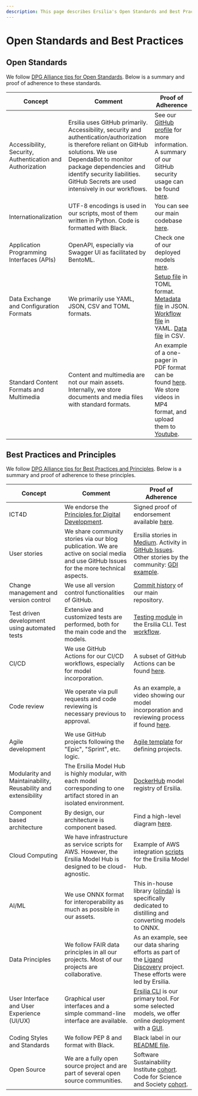 ```yaml
---
description: This page describes Ersilia's Open Standards and Best Practices Principles
---
```


# Open Standards and Best Practices

## Open Standards

We follow [DPG Alliance tips for Open Standards](https://github.com/DPGAlliance/publicgoods-candidates/blob/main/help-center/open-standards.md). Below is a summary and proof of adherence to these standards.

| Concept                                                   | Comment                                                                                                                                                                                                                                                                      | Proof of Adherence                                                                                                                                                                                                                                                                                                                                                                                                                   |
| --------------------------------------------------------- | ---------------------------------------------------------------------------------------------------------------------------------------------------------------------------------------------------------------------------------------------------------------------------- | ------------------------------------------------------------------------------------------------------------------------------------------------------------------------------------------------------------------------------------------------------------------------------------------------------------------------------------------------------------------------------------------------------------------------------------ |
| Accessibility, Security, Authentication and Authorization | Ersilia uses GitHub primarily. Accessibility, security and authentication/authorization is therefore reliant on GitHub solutions. We use DependaBot to monitor package dependencies and identify security liabilities. GitHub Secrets are used intensively in our workflows. | See our [GitHub profile](https://github.com/ersilia-os) for more information. A summary of our GitHub security usage can be found [here](https://github.com/ersilia-os/ersilia/security).                                                                                                                                                                                                                                            |
| Internationalization                                      | UTF-8 encodings is used in our scripts, most of them written in Python. Code is formatted with Black.                                                                                                                                                                        | You can see our main codebase [here](https://github.com/ersilia-os/ersilia).                                                                                                                                                                                                                                                                                                                                                         |
| Application Programming Interfaces (APIs)                 | OpenAPI, especially via Swagger UI as facilitated by BentoML.                                                                                                                                                                                                                | Check one of our deployed models [here](https://eos80ch-m365k.ondigitalocean.app/).                                                                                                                                                                                                                                                                                                                                                  |
| Data Exchange and Configuration Formats                   | We primarily use YAML, JSON, CSV and TOML formats.                                                                                                                                                                                                                           | [Setup file](https://github.com/ersilia-os/ersilia/blob/master/pyproject.toml) in TOML format. [Metadata file](https://github.com/ersilia-os/eos3b5e/blob/main/metadata.json) in JSON. [Workflow file](https://github.com/ersilia-os/ersilia/blob/master/.github/workflows/pr\_check.yml) in YAML. [Data file](https://github.com/ersilia-os/pharmacogx-embeddings/blob/main/data/chemical\_descriptors/drug\_molecules.csv) in CSV. |
| Standard Content Formats and Multimedia                   | Content and multimedia are not our main assets. Internally, we store documents and media files with standard formats.                                                                                                                                                        | An example of a one-pager in PDF format can be found [here](https://drive.google.com/file/d/1Xxgpjh3gCQdD\_MqEDxweJIPY\_1JGKSIN/view?usp=sharing). We store videos in MP4 format, and upload them to [Youtube](https://www.youtube.com/channel/UCeioZf4Qj4hWi3O5Ta2k-xQ).                                                                                                                                                            |

## Best Practices and Principles

We follow [DPG Alliance tips for Best Practices and Principles](https://github.com/DPGAlliance/publicgoods-candidates/blob/main/help-center/best-practices.md). Below is a summary and proof of adherence to these principles.



| Concept                                                       | Comment                                                                                                                                   | Proof of Adherence                                                                                                                                                                                                                                                                                    |
| ------------------------------------------------------------- | ----------------------------------------------------------------------------------------------------------------------------------------- | ----------------------------------------------------------------------------------------------------------------------------------------------------------------------------------------------------------------------------------------------------------------------------------------------------- |
| ICT4D                                                         | We endorse the [Principles for Digital Development](https://digitalprinciples.org).                                                       | Signed proof of endorsement available [here](https://github.com/ersilia-os/ersilia/security).                                                                                                                                                                                                         |
| User stories                                                  | We share community stories via our blog publication. We are active on social media and use GitHub Issues for the more technical aspects.  | Ersilia stories in [Medium](https://medium.com/ersiliaio). Activity in [GitHub Issues](https://github.com/ersilia-os/ersilia/issues). Other stories by the community: [GDI example](https://www.gooddatainstitute.com/post/pipeline-dreams-smiles-all-around-as-mlops-boosts-drug-discovery).         |
| Change management and version control                         | We use all version control functionalities of GitHub.                                                                                     | [Commit history](https://github.com/ersilia-os/ersilia/commits/master/) of our main repository.                                                                                                                                                                                                       |
| Test driven development using automated tests                 | Extensive and customized tests are performed, both for the main code and the models.                                                      | [Testing module](https://github.com/ersilia-os/ersilia/tree/master/test) in the Ersilia CLI. Test [workflow](https://github.com/ersilia-os/ersilia/actions/workflows/pr\_check.yml).                                                                                                                  |
| CI/CD                                                         | We use GitHub Actions for our CI/CD workflows, especially for model incorporation.                                                        | A subset of GitHub Actions can be found [here](https://github.com/ersilia-os/ersilia/actions/workflows/pr\_check.yml).                                                                                                                                                                                |
| Code review                                                   | We operate via pull requests and code reviewing is necessary previous to approval.                                                        | As an example, a video showing our model incorporation and reviewing process if found [here](https://youtu.be/I7dYI4ZF7Q0?si=3Ugo8zeqgBd5gQU-).                                                                                                                                                       |
| Agile development                                             | We use GitHub projects following the "Epic", "Sprint", etc. logic.                                                                        | [Agile template](https://github.com/ersilia-os/ersilia/blob/master/.github/ISSUE\_TEMPLATE/project-issue.yml) for defining projects.                                                                                                                                                                  |
| Modularity and Maintainability, Reusability and extensibility | The Ersilia Model Hub is highly modular, with each model corresponding to one artifact stored in an isolated environment.                 | [DockerHub](https://hub.docker.com/u/ersiliaos) model registry of Ersilia.                                                                                                                                                                                                                            |
| Component based architecture                                  | By design, our architecture is component based.                                                                                           | Find a high-level diagram [here](https://ersilia.gitbook.io/ersilia-book/ersilia-model-hub/introduction).                                                                                                                                                                                             |
| Cloud Computing                                               | We have infrastructure as service scripts for AWS. However, the Ersilia Model Hub is designed to be cloud-agnostic.                       | Example of AWS integration [scripts](https://github.com/ersilia-os/model-inference-pipeline) for the Ersilia Model Hub.                                                                                                                                                                               |
| AI/ML                                                         | We use ONNX format for interoperability as much as possible in our assets.                                                                | This in-house library ([olinda](https://github.com/ersilia-os/olinda)) is specifically dedicated to distilling and converting models to ONNX.                                                                                                                                                         |
| Data Principles                                               | We follow FAIR data principles in all our projects. Most of our projects are collaborative.                                               | As an example, see our data sharing efforts as part of the [Ligand Discovery](https://github.com/ligand-discovery) project. These efforts were led by Ersilia.                                                                                                                                        |
| User Interface and User Experience (UI/UX)                    | Graphical user interfaces and a simple command-line interface are available.                                                              | [Ersilia CLI](https://github.com/ersilia-os/ersilia) is our primary tool. For some selected models, we offer online deployment with a [GUI](https://github.com/ersilia-os/ersilia-gui).                                                                                                               |
| Coding Styles and Standards                                   | We follow PEP 8 and format with Black.                                                                                                    | Black label in our [README file](https://github.com/ersilia-os/ersilia?tab=readme-ov-file).                                                                                                                                                                                                           |
| Open Source                                                   | We are a fully open source project and are part of several open source communities.                                                       | Software Sustainability Institute [cohort](https://www.software.ac.uk/blog/ersilia-ai-tool-drug-discovery-africa). Code for Science and Society [cohort](https://www.codeforsociety.org/eventfund/grantees/bringing-data-science-and-ai-ml-tools-to-infectious-disease-research-a-hands-on-workshop). |
